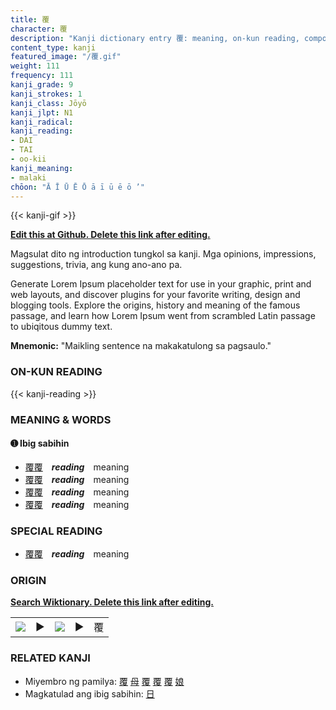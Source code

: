 ```yaml
---
title: 覆
character: 覆
description: "Kanji dictionary entry 覆: meaning, on-kun reading, compounds, origin, related kanji"
content_type: kanji
featured_image: "/覆.gif"
weight: 111
frequency: 111
kanji_grade: 9
kanji_strokes: 1
kanji_class: Jōyō
kanji_jlpt: N1
kanji_radical: 
kanji_reading: 
- DAI
- TAI
- oo-kii
kanji_meaning:
- malaki
chōon: "Ā Ī Ū Ē Ō ā ī ū ē ō ’"
---
```

[//]: # (Don't edit the line below. Kanji animated GIF code is automatically generated.)
{{< kanji-gif >}}

[//]: # (Edit below this line.)

**[Edit this at Github. Delete this link after editing.](https://github.com/tim0g/tim/tree/main/content/kanji/覆/index.md)**

Magsulat dito ng introduction tungkol sa kanji. Mga opinions, impressions, suggestions, trivia, ang kung ano-ano pa.

Generate Lorem Ipsum placeholder text for use in your graphic, print and web layouts, and discover plugins for your favorite writing, design and blogging tools. Explore the origins, history and meaning of the famous passage, and learn how Lorem Ipsum went from scrambled Latin passage to ubiqitous dummy text.
 
**Mnemonic:** "Maikling sentence na makakatulong sa pagsaulo."

### ON-KUN READING

[//]: # (Don't edit the line below. ON-KUN READING code is automatically generated.)
{{< kanji-reading >}}

### MEANING & WORDS

#### ➊ **Ibig sabihin**
  - [覆](../覆)[覆](../覆)　***reading***　meaning
  - [覆](../覆)[覆](../覆)　***reading***　meaning
  - [覆](../覆)[覆](../覆)　***reading***　meaning
  - [覆](../覆)[覆](../覆)　***reading***　meaning

### SPECIAL READING
  - [覆](../覆)[覆](../覆)　***reading***　meaning

### ORIGIN

**[Search Wiktionary. Delete this link after editing.](https://wiktionary.org/wiki/覆)**
<table class="kanji-table"><tr><td>
<img src="60px-覆-bronze.svg.png">
</td><td>▶</td><td>
<img src="60px-覆-oracle.svg.png">
</td><td>▶</td>
<td class="kanji-origin">覆</td>
</tr></table>

### RELATED KANJI
- Miyembro ng pamilya: [覆](../覆) [母](../母) [覆](../覆) [覆](../覆) [覆](../覆) [娘](../娘)
- Magkatulad ang ibig sabihin: [日](../日)
